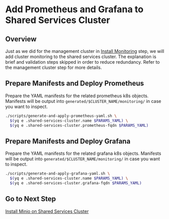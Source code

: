 # Add Prometheus and Grafana to Shared Services Cluster

## Overview

Just as we did for the management cluster in [Install Monitoring](../mgmt-cluster/08_monitoring_mgmt.md) step, we will add cluster monitoring to the shared services cluster.  The explanation is brief and validation steps skipped in order to reduce redundancy.  Refer to the management cluster step for more details.  

## Prepare Manifests and Deploy Prometheus

Prepare the YAML manifests for the related prometheus k8s objects.  Manifests will be output into `generated/$CLUSTER_NAME/monitoring/` in case you want to inspect.

```bash
./scripts/generate-and-apply-prometheus-yaml.sh \
  $(yq e .shared-services-cluster.name $PARAMS_YAML) \
  $(yq e .shared-services-cluster.prometheus-fqdn $PARAMS_YAML)
```

## Prepare Manifests and Deploy Grafana

Prepare the YAML manifests for the related grafana k8s objects.  Manifests will be output into `generated/$CLUSTER_NAME/monitoring/` in case you want to inspect.

```bash
./scripts/generate-and-apply-grafana-yaml.sh \
  $(yq e .shared-services-cluster.name $PARAMS_YAML) \
  $(yq e .shared-services-cluster.grafana-fqdn $PARAMS_YAML)
```

## Go to Next Step

[Install Minio on Shared Services Cluster](08_5_minio_velero_ssc.md)
